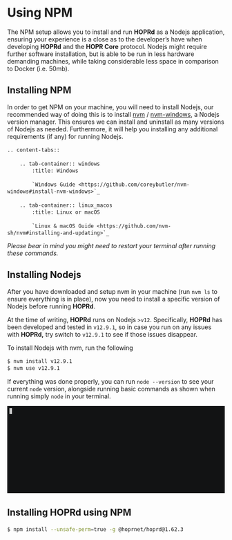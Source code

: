 # Using NPM

The NPM setup allows you to install and run **HOPRd** as a Nodejs application, ensuring your experience is a close as to the developer’s have when developing **HOPRd** and the **HOPR Core** protocol. Nodejs might require further software installation, but is able to be run in less hardware demanding machines, while taking considerable less space in comparison to Docker \(i.e. 50mb\).

## Installing NPM

In order to get NPM on your machine, you will need to install Nodejs, our recommended way of doing this is to install [nvm](https://github.com/nvm-sh/nvm) / [nvm-windows](https://github.com/coreybutler/nvm-windows), a Nodejs version manager. This ensures we can install and uninstall as many versions of Nodejs as needed. Furthermore, it will help you installing any additional requirements \(if any\) for running Nodejs.

```eval_rst
.. content-tabs::

    .. tab-container:: windows
        :title: Windows

        `Windows Guide <https://github.com/coreybutler/nvm-windows#install-nvm-windows>`_

    .. tab-container:: linux_macos
        :title: Linux or macOS

        `Linux & macOS Guide <https://github.com/nvm-sh/nvm#installing-and-updating>`_
```

_Please bear in mind you might need to restart your terminal after running these commands._

## Installing Nodejs

After you have downloaded and setup nvm in your machine \(run `nvm ls` to ensure everything is in place\), now you need to install a specific version of Nodejs before running **HOPRd**.

At the time of writing, **HOPRd** runs on Nodejs `>v12`. Specifically, **HOPRd** has been developed and tested in `v12.9.1`, so in case you run on any issues with **HOPRd,** try switch to `v12.9.1` to see if those issues disappear.

To install Nodejs with nvm, run the following

```bash
$ nvm install v12.9.1
$ nvm use v12.9.1
```

If everything was done properly, you can run `node --version` to see your current `node` version, alongside running basic commands as shown when running simply `node` in your terminal.

![](../../images/node.gif)

## Installing HOPRd using NPM

```bash
$ npm install --unsafe-perm=true -g @hoprnet/hoprd@1.62.3
```
